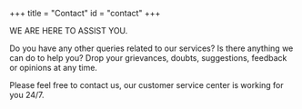 +++ 
title = "Contact" 
id = "contact" 
+++

WE ARE HERE TO ASSIST YOU.

Do you have any other queries related to our services? Is there anything we can do to help you? Drop your grievances, doubts, suggestions, feedback or opinions at any time.

Please feel free to contact us, our customer service center is working for you 24/7.
